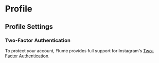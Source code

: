 # Profile

## Profile Settings

### Two-Factor Authentication

To protect your account, Flume provides full support for Instagram's [Two-Factor Authentication. ](https://help.instagram.com/566810106808145)

